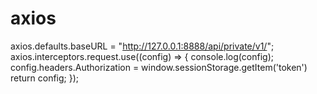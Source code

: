 # axios

axios.defaults.baseURL = "http://127.0.0.1:8888/api/private/v1/";
axios.interceptors.request.use((config) => {
console.log(config);
config.headers.Authorization = window.sessionStorage.getItem('token')
return config;
});
